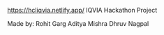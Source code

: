 https://hcliqvia.netlify.app/
IQVIA Hackathon Project

Made by:
Rohit Garg
Aditya Mishra
Dhruv Nagpal
